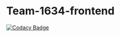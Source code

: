 # Team-1634-frontend

[![Codacy Badge](https://api.codacy.com/project/badge/Grade/42ff57952bc042f28352d2ab86987d3f)](https://app.codacy.com/gh/BuildForSDGCohort2/Team-1634-frontend?utm_source=github.com&utm_medium=referral&utm_content=BuildForSDGCohort2/Team-1634-frontend&utm_campaign=Badge_Grade_Settings)
